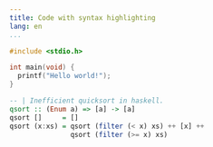 ```yaml
---
title: Code with syntax highlighting
lang: en
...
```


``` c {.numberLines}
#include <stdio.h>

int main(void) {
  printf("Hello world!");
}
```

``` haskell {.numberLines}
-- | Inefficient quicksort in haskell.
qsort :: (Enum a) => [a] -> [a]
qsort []     = []
qsort (x:xs) = qsort (filter (< x) xs) ++ [x] ++
               qsort (filter (>= x) xs)
```
